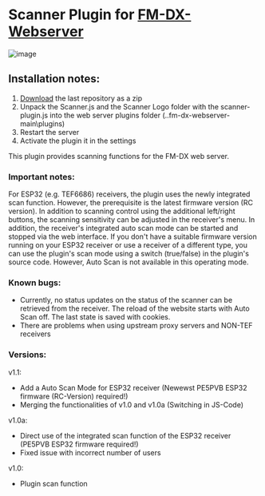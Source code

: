 # Scanner Plugin for [FM-DX-Webserver](https://github.com/NoobishSVK/fm-dx-webserver)
![image](https://github.com/Highpoint2000/webserver-scanner/assets/168109804/989494ef-54ab-4494-a76e-f659cec6ca7f)


## Installation notes:

1. [Download](https://github.com/Highpoint2000/webserver-scanner/releases) the last repository as a zip
2. Unpack the Scanner.js and the Scanner Logo folder with the scanner-plugin.js into the web server plugins folder (..fm-dx-webserver-main\plugins)
3. Restart the server
4. Activate the plugin it in the settings

This plugin provides scanning functions for the FM-DX web server.

### Important notes: 

For ESP32 (e.g. TEF6686) receivers, the plugin uses the newly integrated scan function. However, the prerequisite is the latest firmware version (RC version). In addition to scanning control using the additional left/right buttons, the scanning sensitivity can be adjusted in the receiver's menu. In addition, the receiver's integrated auto scan mode can be started and stopped via the web interface.  If you don't have a suitable firmware version running on your ESP32 receiver or use a receiver of a different type, you can use the plugin's scan mode using a switch (true/false) in the plugin's source code. However, Auto Scan is not available in this operating mode.

### Known bugs:
- Currently, no status updates on the status of the scanner can be retrieved from the receiver. The reload of the website starts with Auto Scan off. The last state is saved with cookies.
- There are problems when using upstream proxy servers and NON-TEF receivers

### Versions:

v1.1:
- Add a Auto Scan Mode for ESP32 receiver (Newewst PE5PVB ESP32 firmware (RC-Version) required!)
- Merging the functionalities of v1.0 and v1.0a (Switching in JS-Code)

v1.0a:
- Direct use of the integrated scan function of the ESP32 receiver (PE5PVB ESP32 firmware required!)
- Fixed issue with incorrect number of users

 v1.0:
- Plugin scan function 
